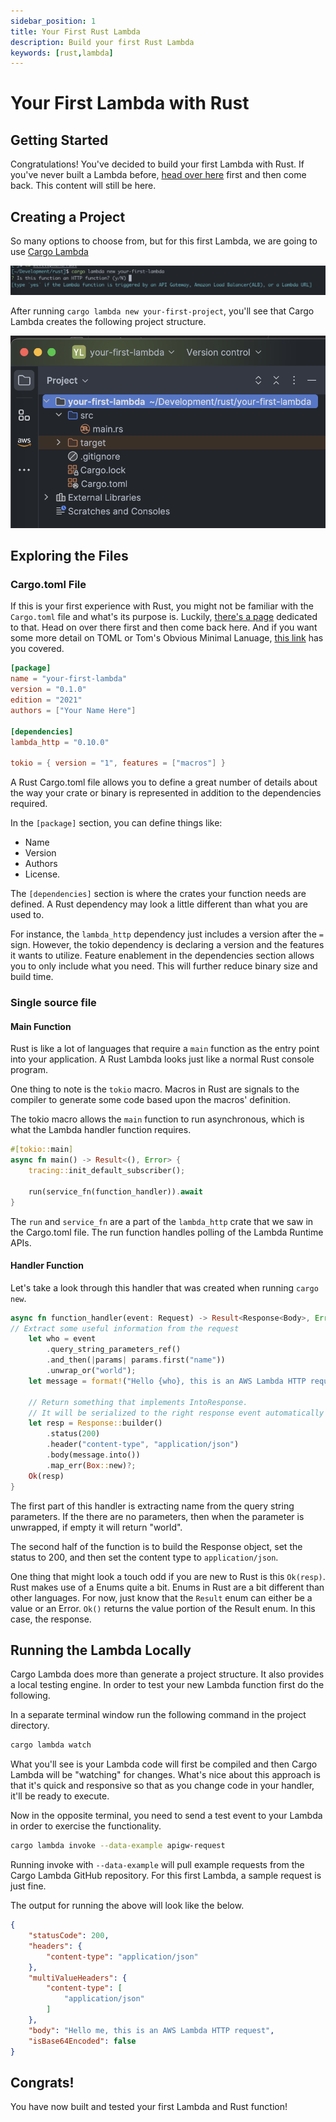 ```yaml
---
sidebar_position: 1
title: Your First Rust Lambda
description: Build your first Rust Lambda
keywords: [rust,lambda]
---
```


# Your First Lambda with Rust

## Getting Started

Congratulations!  You've decided to build your first Lambda with Rust.  If you've never built a Lambda before, [head over here](../fundamentals/how-lambda-works.md) first and then come back.  This content will still be here.

## Creating a Project

So many options to choose from, but for this first Lambda, we are going to use [Cargo Lambda](../fundamentals/ci-cd/cargo-lambda)

![Cargo Lambda New](/img/getting-started/cargo_lambda_new.png)

After running `cargo lambda new your-first-project`, you'll see that Cargo Lambda creates the following project structure.

![Cargo Lambda Project Structure](/img/getting-started/cargo_lambda_new_project_files.png)

## Exploring the Files

### Cargo.toml File

If this is your first experience with Rust, you might not be familiar with the `Cargo.toml` file and what's its purpose is.  Luckily, [there's a page](../fundamentals/cargo-toml) dedicated to that.  Head on over there first and then come back here.  And if you want some more detail on TOML or Tom's Obvious Minimal Lanuage, [this link](https://toml.io/en/) has you covered.

```toml
[package]
name = "your-first-lambda"
version = "0.1.0"
edition = "2021"
authors = ["Your Name Here"]

[dependencies]
lambda_http = "0.10.0"

tokio = { version = "1", features = ["macros"] }
```

A Rust Cargo.toml file allows you to define a great number of details about the way your crate or binary is represented in addition to the dependencies required.

In the `[package]` section, you can define things like:

-   Name
-   Version
-   Authors
-   License. 

The `[dependencies]` section is where the crates your function needs are defined.  A Rust dependency may look a little different than what you are used to.  

For instance, the `lambda_http` dependency just includes a version after the `=` sign.  However, the tokio dependency is declaring a version and the features it wants to utilize.  Feature enablement in the dependencies section allows you to only include what you need.  This will further reduce binary size and build time.

### Single source file

#### Main Function
Rust is like a lot of languages that require a `main` function as the entry point into your application.  A Rust Lambda looks just like a normal Rust console program.  

One thing to note is the `tokio` macro.  Macros in Rust are signals to the compiler to generate some code based upon the macros' definition.

The tokio macro allows the `main` function to run asynchronous, which is what the Lambda handler function requires.


```rust
#[tokio::main]
async fn main() -> Result<(), Error> {
    tracing::init_default_subscriber();

    run(service_fn(function_handler)).await
}
```

The `run` and `service_fn` are a part of the `lambda_http` crate that we saw in the Cargo.toml file.  The run function handles polling of the Lambda Runtime APIs.

#### Handler Function

Let's take a look through this handler that was created when running `cargo new`.

```rust
async fn function_handler(event: Request) -> Result<Response<Body>, Error> {
// Extract some useful information from the request
    let who = event
        .query_string_parameters_ref()
        .and_then(|params| params.first("name"))
        .unwrap_or("world");
    let message = format!("Hello {who}, this is an AWS Lambda HTTP request");

    // Return something that implements IntoResponse.
    // It will be serialized to the right response event automatically by the runtime
    let resp = Response::builder()
        .status(200)
        .header("content-type", "application/json")
        .body(message.into())
        .map_err(Box::new)?;
    Ok(resp)
}
```

The first part of this handler is extracting name from the query string parameters.  If the there are no parameters, then when the parameter is unwrapped, if empty it will return "world".

The second half of the function is to build the Response object, set the status to 200, and then set the content type to `application/json`.

One thing that might look a touch odd if you are new to Rust is this `Ok(resp)`.  Rust makes use of a Enums quite a bit.  Enums in Rust are a bit different than other languages.  For now, just know that the `Result` enum can either be a value or an Error.  `Ok()` returns the value portion of the Result enum.  In this case, the response.

## Running the Lambda Locally

Cargo Lambda does more than generate a project structure.  It also provides a local testing engine.  In order to test your new Lambda function first do the following.

In a separate terminal window run the following command in the project directory.

```bash
cargo lambda watch
```

What you'll see is your Lambda code will first be compiled and then Cargo Lambda will be "watching" for changes.  What's nice about this approach is that it's quick and responsive so that as you change code in your handler, it'll be ready to execute.

Now in the opposite terminal, you need to send a test event to your Lambda in order to exercise the functionality.

```bash 
cargo lambda invoke --data-example apigw-request
```

Running invoke with `--data-example` will pull example requests from the Cargo Lambda GitHub repository.  For this first Lambda, a sample request is just fine.

The output for running the above will look like the below.

```json
{
    "statusCode": 200,
    "headers": {
        "content-type": "application/json"
    },
    "multiValueHeaders": {
        "content-type": [
            "application/json"
        ]
    },
    "body": "Hello me, this is an AWS Lambda HTTP request",
    "isBase64Encoded": false
}
```

## Congrats!

You have now built and tested your first Lambda and Rust function!
